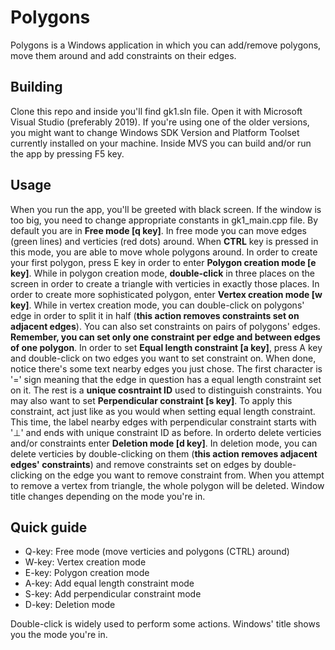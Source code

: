 # Polygons

Polygons is a Windows application in which you can add/remove polygons, move them around and add constraints on their edges.

## Building

Clone this repo and inside you'll find gk1.sln file. Open it with Microsoft Visual Studio (preferably 2019). If you're using one of the older versions, you might want to change Windows SDK Version and Platform Toolset currently installed on your machine. Inside MVS you can build and/or run the app by pressing F5 key.

## Usage

When you run the app, you'll be greeted with black screen. If the window is too big, you need to change appropriate constants in gk1_main.cpp file. By default you are in **Free mode [q key]**. In free mode you can move edges (green lines) and verticies (red dots) around. When **CTRL** key is pressed in this mode, you are able to move whole polygons around. In order to create your first polygon, press E key in order to enter **Polygon creation mode [e key]**. While in polygon creation mode, **double-click** in three places on the screen in order to create a triangle with verticies in exactly those places. In order to create more sophisticated polygon, enter **Vertex creation mode [w key]**. While in vertex creation mode, you can double-click on polygons' edge in order to split it in half (**this action removes constraints set on adjacent edges**). You can also set constraints on pairs of polygons' edges. **Remember, you can set only one constraint per edge and between edges of one polygon**. In order to set **Equal length constraint [a key]**, press A key and double-click on two edges you want to set constraint on. When done, notice there's some text nearby edges you just chose. The first character is '=' sign meaning that the edge in question has a equal length constraint set on it. The rest is a **unique cosntraint ID** used to distinguish constraints. You may also want to set **Perpendicular constraint [s key]**. To apply this constraint, act just like as you would when setting equal length constraint. This time, the label nearby edges with perpendicular constraint starts with '⊥' and ends with unique constraint ID as before. In orderto delete verticies and/or constraints enter **Deletion mode [d key]**. In deletion mode, you can delete verticies by double-clicking on them (**this action removes adjacent edges' constraints**) and remove constraints set on edges by double-clicking on the edge you want to remove constraint from. When you attempt to remove a vertex from triangle, the whole polygon will be deleted. Window title changes depending on the mode you're in.

## Quick guide

- Q-key: Free mode (move verticies and polygons (CTRL) around)
- W-key: Vertex creation mode
- E-key: Polygon creation mode
- A-key: Add equal length constraint mode
- S-key: Add perpendicular constraint mode
- D-key: Deletion mode

Double-click is widely used to perform some actions. Windows' title shows you the mode you're in.
